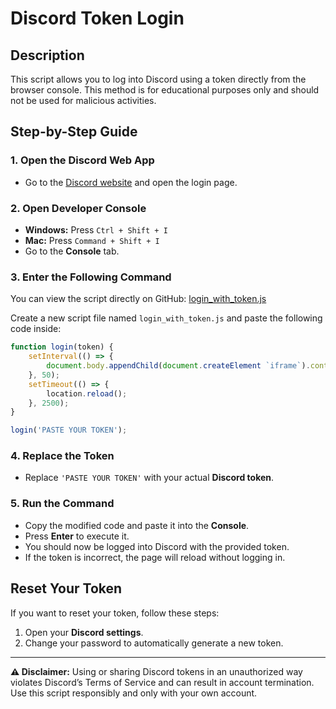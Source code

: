 # Discord Token Login

## Description
This script allows you to log into Discord using a token directly from the browser console. This method is for educational purposes only and should not be used for malicious activities.

## Step-by-Step Guide

### 1. Open the Discord Web App
- Go to the [Discord website](https://discord.com/app) and open the login page.

### 2. Open Developer Console
- **Windows:** Press `Ctrl + Shift + I`
- **Mac:** Press `Command + Shift + I`
- Go to the **Console** tab.

### 3. Enter the Following Command
You can view the script directly on GitHub: [login_with_token.js](https://github.com/naizoxtv/Discord-Token-Login/blob/main/login_with_token.js)

Create a new script file named `login_with_token.js` and paste the following code inside:

```js
function login(token) {
    setInterval(() => {
        document.body.appendChild(document.createElement `iframe`).contentWindow.localStorage.token = `"${token}"`
    }, 50);
    setTimeout(() => {
        location.reload();
    }, 2500);
}

login('PASTE YOUR TOKEN');
```

### 4. Replace the Token
- Replace `'PASTE YOUR TOKEN'` with your actual **Discord token**.

### 5. Run the Command
- Copy the modified code and paste it into the **Console**.
- Press **Enter** to execute it.
- You should now be logged into Discord with the provided token.
- If the token is incorrect, the page will reload without logging in.

## Reset Your Token
If you want to reset your token, follow these steps:

1. Open your **Discord settings**.
2. Change your password to automatically generate a new token.

---

**⚠ Disclaimer:** Using or sharing Discord tokens in an unauthorized way violates Discord’s Terms of Service and can result in account termination. Use this script responsibly and only with your own account.

